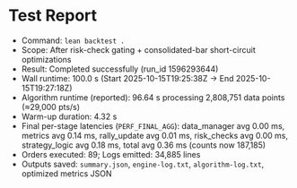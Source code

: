 # Test Report
- Command: `lean backtest .`
- Scope: After risk-check gating + consolidated-bar short-circuit optimizations
- Result: Completed successfully (run_id 1596293644)
- Wall runtime: 100.0 s (Start 2025-10-15T19:25:38Z → End 2025-10-15T19:27:18Z)
- Algorithm runtime (reported): 96.64 s processing 2,808,751 data points (≈29,000 pts/s)
- Warm-up duration: 4.32 s
- Final per-stage latencies (`PERF_FINAL_AGG`): data_manager avg 0.00 ms, metrics avg 0.14 ms, rally_update avg 0.01 ms, risk_checks avg 0.00 ms, strategy_logic avg 0.18 ms, total avg 0.36 ms (counts now 187,185)
- Orders executed: 89; Logs emitted: 34,885 lines
- Outputs saved: `summary.json`, `engine-log.txt`, `algorithm-log.txt`, optimized metrics JSON
